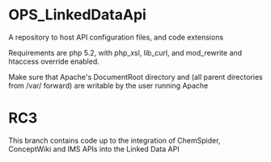 OPS_LinkedDataApi
=================

A repository to host API configuration files, and code extensions

Requirements are php 5.2, with php_xsl, lib_curl, and mod_rewrite and htaccess override enabled.

Make sure that Apache's DocumentRoot directory and (all parent directories from /var/ forward) are writable by the user running Apache

RC3
===
This branch contains code up to the integration of ChemSpider, ConceptWiki and IMS APIs into the Linked Data API
